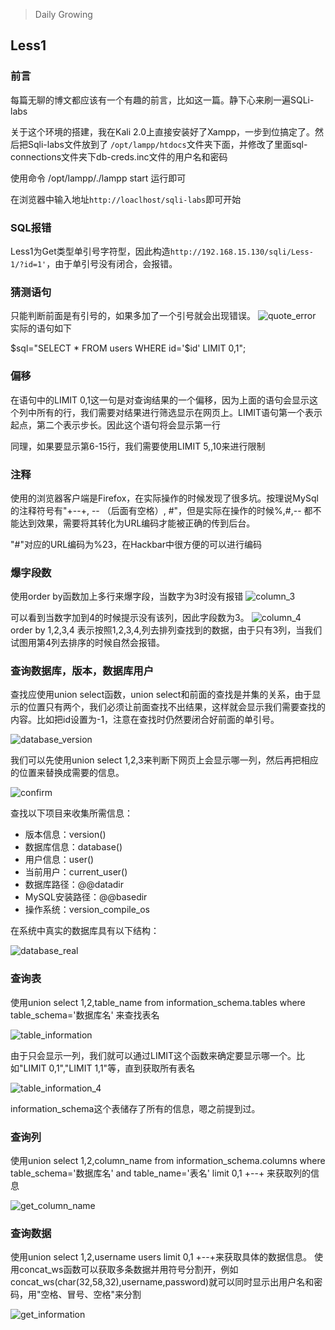 > Daily Growing

## Less1

### 前言
每篇无聊的博文都应该有一个有趣的前言，比如这一篇。静下心来刷一遍SQLi-labs

关于这个环境的搭建，我在Kali 2.0上直接安装好了Xampp，一步到位搞定了。然后把Sqli-labs文件放到了 `/opt/lampp/htdocs`文件夹下面，并修改了里面sql-connections文件夹下db-creds.inc文件的用户名和密码

使用命令 /opt/lampp/./lampp start 运行即可

在浏览器中输入地址`http://loaclhost/sqli-labs`即可开始 

### SQL报错
Less1为Get类型单引号字符型，因此构造`http://192.168.15.130/sqli/Less-1/?id=1'`，由于单引号没有闭合，会报错。


### 猜测语句

只能判断前面是有引号的，如果多加了一个引号就会出现错误。
![quote_error](http://oc42vgpoj.bkt.clouddn.com/quote_error.png)
实际的语句如下

$sql="SELECT * FROM users WHERE id='$id' LIMIT 0,1";

### 偏移

在语句中的LIMIT 0,1这一句是对查询结果的一个偏移，因为上面的语句会显示这个列中所有的行，我们需要对结果进行筛选显示在网页上。LIMIT语句第一个表示起点，第二个表示步长。因此这个语句将会显示第一行

同理，如果要显示第6-15行，我们需要使用LIMIT 5,,10来进行限制

### 注释

使用的浏览器客户端是Firefox，在实际操作的时候发现了很多坑。按理说MySql的注释符号有"+--+, -- （后面有空格）, #"，但是实际在操作的时候%,#,-- 都不能达到效果，需要将其转化为URL编码才能被正确的传到后台。

"#"对应的URL编码为%23，在Hackbar中很方便的可以进行编码

### 爆字段数

使用order by函数加上多行来爆字段，当数字为3时没有报错
![column_3](http://oc42vgpoj.bkt.clouddn.com/column_3.png)

可以看到当数字加到4的时候提示没有该列，因此字段数为3。
![column_4](http://oc42vgpoj.bkt.clouddn.com/column_4.png)
order by 1,2,3,4 表示按照1,2,3,4,列去排列查找到的数据，由于只有3列，当我们试图用第4列去排序的时候自然会报错。

### 查询数据库，版本，数据库用户

查找应使用union select函数，union select和前面的查找是并集的关系，由于显示的位置只有两个，我们必须让前面查找不出结果，这样就会显示我们需要查找的内容。比如把id设置为-1，注意在查找时仍然要闭合好前面的单引号。

![database_version](http://oc42vgpoj.bkt.clouddn.com/database_version.png)

我们可以先使用union select 1,2,3来判断下网页上会显示哪一列，然后再把相应的位置来替换成需要的信息。

![confirm](http://oc42vgpoj.bkt.clouddn.com/confirm.png)

查找以下项目来收集所需信息：
* 版本信息：version()
* 数据库信息：database()
* 用户信息：user()
* 当前用户：current_user()
* 数据库路径：@@datadir
* MySQL安装路径：@@basedir
* 操作系统：version_compile_os

在系统中真实的数据库具有以下结构：

![database_real](http://oc42vgpoj.bkt.clouddn.com/database_real.png)

### 查询表

使用union select 1,2,table_name from information_schema.tables where table_schema='数据库名' 来查找表名

![table_information](http://oc42vgpoj.bkt.clouddn.com/table_information.png)

由于只会显示一列，我们就可以通过LIMIT这个函数来确定要显示哪一个。比如"LIMIT 0,1","LIMIT 1,1"等，直到获取所有表名

![table_information_4](http://oc42vgpoj.bkt.clouddn.com/table_information_4.png)

information_schema这个表储存了所有的信息，嗯之前提到过。


### 查询列

使用union select 1,2,column_name from information_schema.columns where table_schema='数据库名' and table_name='表名' limit 0,1 +--+ 来获取列的信息

![get_column_name](http://oc42vgpoj.bkt.clouddn.com/get_column_name.png)

### 查询数据

使用union select 1,2,username users limit 0,1 +--+来获取具体的数据信息。
使用concat_ws函数可以获取多条数据并用符号分割开，例如concat_ws(char(32,58,32),username,password)就可以同时显示出用户名和密码，用"空格、冒号、空格"来分割

![get_information](http://oc42vgpoj.bkt.clouddn.com/get_information.png)